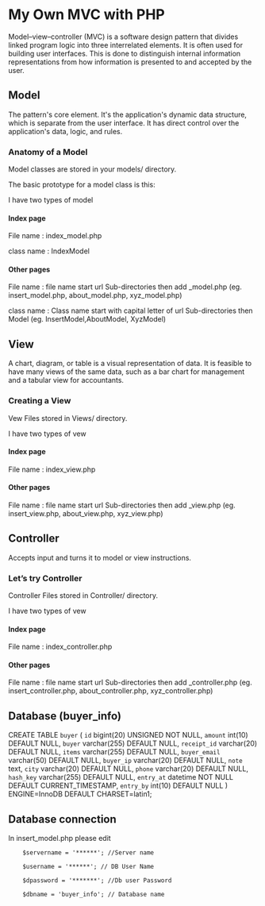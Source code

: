 # My Own MVC with PHP
Model–view–controller (MVC) is a software design pattern that divides linked program logic into three interrelated elements. It is often used for building user interfaces. This is done to distinguish internal information representations from how information is presented to and accepted by the user.
## Model
The pattern's core element. It's the application's dynamic data structure, which is separate from the user interface. It has direct control over the application's data, logic, and rules.
### Anatomy of a Model
Model classes are stored in your models/ directory.

The basic prototype for a model class is this:

I have two types of model 
#### Index page

File name : index_model.php

class name : IndexModel
#### Other pages
File name : file name start url Sub-directories then add _model.php (eg. insert_model.php, about_model.php, xyz_model.php)

class name : Class name start with capital letter of url Sub-directories then Model (eg. InsertModel,AboutModel, XyzModel)
## View
A chart, diagram, or table is a visual representation of data. It is feasible to have many views of the same data, such as a bar chart for management and a tabular view for accountants.
### Creating a View
Vew Files stored in Views/ directory.

I have two types of vew 
#### Index page
File name : index_view.php
#### Other pages
File name : file name start url Sub-directories then add _view.php (eg. insert_view.php, about_view.php, xyz_view.php)

## Controller
Accepts input and turns it to model or view instructions.
### Let’s try Controller
Controller Files stored in Controller/ directory.

I have two types of vew 
#### Index page
File name : index_controller.php
#### Other pages
File name : file name start url Sub-directories then add _controller.php (eg. insert_controller.php, about_controller.php, xyz_controller.php)
## Database (buyer_info)


CREATE TABLE `buyer` (
  `id` bigint(20) UNSIGNED NOT NULL,
  `amount` int(10) DEFAULT NULL,
  `buyer` varchar(255) DEFAULT NULL,
  `receipt_id` varchar(20) DEFAULT NULL,
  `items` varchar(255) DEFAULT NULL,
  `buyer_email` varchar(50) DEFAULT NULL,
  `buyer_ip` varchar(20) DEFAULT NULL,
  `note` text,
  `city` varchar(20) DEFAULT NULL,
  `phone` varchar(20) DEFAULT NULL,
  `hash_key` varchar(255) DEFAULT NULL,
  `entry_at` datetime NOT NULL DEFAULT CURRENT_TIMESTAMP,
  `entry_by` int(10) DEFAULT NULL
) ENGINE=InnoDB DEFAULT CHARSET=latin1;
## Database connection
In insert_model.php please edit 

        $servername = '******'; //Server name
        
        $username = '******'; // DB User Name 
        
        $dpassword = '*******'; //Db user Password
        
        $dbname = 'buyer_info'; // Database name



